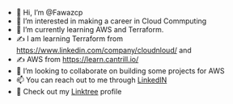 - 👋 Hi, I’m @Fawazcp
- 👀 I’m interested in making a career in Cloud Commputing
- 🌱 I’m currently learning AWS and Terraform. 
- ✍ I am learning Terraform from https://www.linkedin.com/company/cloudnloud/ and 
- ✍ AWS from https://learn.cantrill.io/
- 💞️ I’m looking to collaborate on building some projects for AWS 
- 📫 You can reach out to me through [LinkedIN](https://www.linkedin.com/in/fawaz-c-p-5618b1183/)
- 🌳 Check out my [Linktree](https://linktr.ee/fawazcp) profile


<!---
Fawazcp/Fawazcp is a ✨ special ✨ repository because its `README.md` (this file) appears on your GitHub profile.
You can click the Preview link to take a look at your changes.
--->
